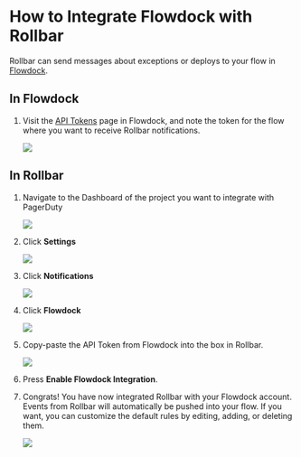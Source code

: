 # How to Integrate Flowdock with Rollbar

Rollbar can send messages about exceptions or deploys to your flow in [Flowdock](http://flowdock.com).

## In Flowdock

1. Visit the [API Tokens](https://www.flowdock.com/account/tokens) page in Flowdock, and note the token for the flow where you want to receive Rollbar notifications.
    
    <img src="/static/img/docs/flowdock_1.png">

## In Rollbar

1. Navigate to the Dashboard of the project you want to integrate with PagerDuty
    
    <img src="/static/img/docs/pagerduty_5.png">
    
2. Click **Settings**

    <img src="/static/img/docs/pagerduty_6.png">

3. Click **Notifications**
    
    <img src="/static/img/docs/pagerduty_7.png">

4. Click **Flowdock**

    <img src="/static/img/docs/flowdock_2.png">

5. Copy-paste the API Token from Flowdock into the box in Rollbar.
    
    <img src="/static/img/docs/flowdock_3.png">

6. Press **Enable Flowdock Integration**.

7. Congrats! You have now integrated Rollbar with your Flowdock account. Events from Rollbar will automatically be pushed into your flow. If you want, you can customize the default rules by editing, adding, or deleting them.
    
    <img src="/static/img/docs/flowdock_4.png">

